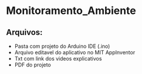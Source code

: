 # Monitoramento_Ambiente
## Arquivos:
- Pasta com projeto do Arduino IDE (.ino)
- Arquivo editavel do aplicativo no MIT AppInventor  
- Txt com link dos videos explicativos
- PDF do projeto
